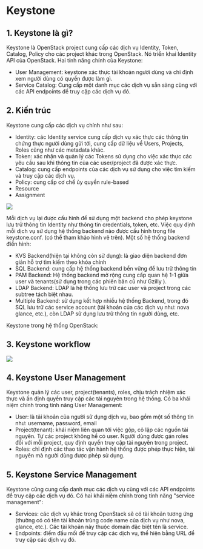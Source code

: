# Keystone
## 1. Keystone là gì?
Keystone là OpenStack project cung cấp các dịch vụ Identity, Token, Catalog, Policy cho các project khác trong OpenStack. Nó triển khai Identity API của OpenStack. Hai tính năng chính của Keystone:
- User Management: keystone xác thực tài khoản người dùng và chỉ định xem người dùng có quyền được làm gì.
- Service Catalog: Cung cấp một danh mục các dịch vụ sẵn sàng cùng với các API endpoints để truy cập các dịch vụ đó.
## 2. Kiến trúc
Keystone cung cấp các dịch vụ chính như sau:
- Identity: các Identity service cung cấp dịch vụ xác thực các thông tin chứng thực người dùng gửi tới, cung cấp dữ liệu về Users, Projects, Roles cũng như các metadata khác.
- Token: xác nhận và quản lý các Tokens sử dụng cho việc xác thực các yêu cầu sau khi thông tin của các user/project đã được xác thực.
- Catalog: cung cấp endpoints của các dịch vụ sử dụng cho việc tìm kiếm và truy cập các dịch vụ.
- Policy: cung cấp cơ chế ủy quyền rule-based
- Resource
- Assignment

<img src=https://i.imgur.com/FksMcCD.png>

Mỗi dịch vụ lại được cấu hình để sử dụng một backend cho phép keystone lưu trữ thông tin Identity như thông tin credentials, token, etc. Việc quy định mỗi dịch vụ sử dụng hệ thống backend nào được cấu hình trong file keystone.conf. (có thể tham khảo hình vẽ trên). Một số hệ thống backend điển hình:
- KVS Backend(hiện tại không còn sử dụng): là giao diện backend đơn giản hỗ trợ tìm kiếm theo khóa chính
- SQL Backend: cung cấp hệ thống backend bền vững để lưu trữ thông tin
- PAM Backend: Hệ thống backend mở rộng cung cấp quan hệ 1-1 giữa user và tenants(sử dụng trong các phiên bản cũ như Gzilly ).
- LDAP Backend: LDAP là hệ thống lưu trữ các user và project trong các subtree tách biệt nhau.
- Multiple Backend: sử dụng kết hợp nhiều hệ thống Backend, trong đó SQL lưu trữ các service account (tài khoản của các dịch vụ như: nova glance, etc.), còn LDAP sử dụng lưu trữ thông tin người dùng, etc.

Keystone trong hệ thống OpenStack: 

## 3. Keystone workflow

<img src=https://i.imgur.com/oJtwqtc.png>

## 4. Keystone User Management
Keystone quản lý các user, project(tenants), roles, chịu trách nhiệm xác thực và ấn định quyền truy cập các tài nguyên trong hệ thống. Có ba khái niệm chính trong tính năng User Management:
- User: là tải khoản của người sử dụng dịch vụ, bao gồm một số thông tin như: username, password, email
- Project(tenant): khái niệm liên quan tới việc gộp, cô lập các nguồn tài nguyên. Tự các project không hề có user. Người dùng được gán roles đối với mỗi project, quy định quyền truy cập tài nguyên trong project.
- Roles: chỉ định các thao tác vận hành hệ thống được phép thực hiện, tài nguyên mà người dùng được phép sử dụng.
## 5. Keystone Service Management
Keystone cũng cung cấp danh mục các dịch vụ cùng với các API endpoints để truy cập các dịch vụ đó. Có hai khái niệm chính trong tính năng "service management":
- Services: các dịch vụ khác trong OpenStack sẽ có tài khoản tương ứng (thường có có tên tài khoản trùng code name của dịch vụ như nova, glance, etc.). Các tài khoản này thuộc domain đặc biệt tên là service.
- Endpoints: điểm đầu mối để truy cập các dịch vụ, thể hiện bằng URL để truy cập các dịch vụ đó.
